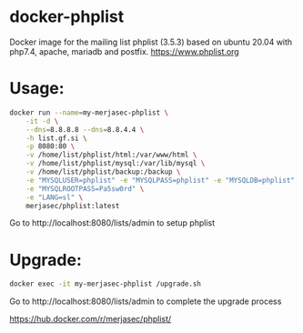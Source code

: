 # docker-phplist
Docker image for the mailing list phplist (3.5.3) based on ubuntu 20.04 with php7.4, apache, mariadb and postfix. https://www.phplist.org

# Usage:
```sh
docker run --name=my-merjasec-phplist \
    -it -d \
    --dns=8.8.8.8 --dns=8.8.4.4 \
    -h list.gf.si \
    -p 8080:80 \
    -v /home/list/phplist/html:/var/www/html \
    -v /home/list/phplist/mysql:/var/lib/mysql \
    -v /home/list/phplist/backup:/backup \
    -e "MYSQLUSER=phplist" -e "MYSQLPASS=phplist" -e "MYSQLDB=phplist" \
    -e "MYSQLROOTPASS=Pa5sw0rd" \
    -e "LANG=sl" \
    merjasec/phplist:latest
```

Go to http://localhost:8080/lists/admin to setup phplist

# Upgrade: 
```sh
docker exec -it my-merjasec-phplist /upgrade.sh
```

Go to http://localhost:8080/lists/admin to complete the upgrade process

https://hub.docker.com/r/merjasec/phplist/
